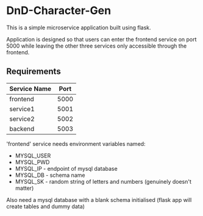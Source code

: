 # DnD-Character-Gen

This is a simple microservice application built using flask.

Application is designed so that users can enter the frontend service on port 5000 while leaving the other three services only accessible through the frontend.

## Requirements

| Service Name | Port |
| ------------ | ---- |
| frontend | 5000 |
| service1 | 5001 |
| service2 | 5002 |
| backend | 5003 |

'frontend' service needs environment variables named:

- MYSQL_USER
- MYSQL_PWD
- MYSQL_IP - endpoint of mysql database
- MYSQL_DB - schema name
- MYSQL_SK - random string of letters and numbers (genuinely doesn't matter)

Also need a mysql database with a blank schema initialised (flask app will create tables and dummy data)

